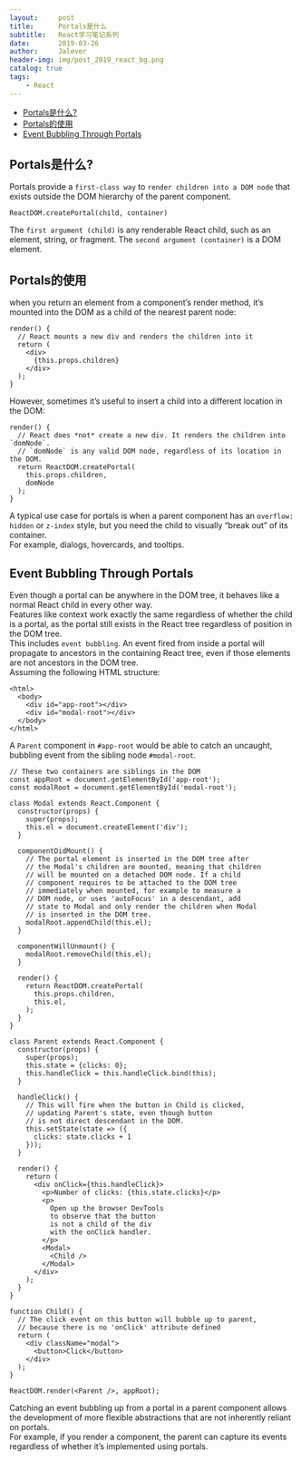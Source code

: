 ```yaml
---
layout:     post
title:      Portals是什么
subtitle:   React学习笔记系列
date:       2019-03-26
author:     Jalever
header-img: img/post_2019_react_bg.png
catalog: true
tags:
    - React
---
```


- [Portals是什么?](#portals%E6%98%AF%E4%BB%80%E4%B9%88)
- [Portals的使用](#portals%E7%9A%84%E4%BD%BF%E7%94%A8)
- [Event Bubbling Through Portals](#event-bubbling-through-portals)



## Portals是什么?
Portals provide a `first-class way` to `render children into a DOM node` that exists outside the DOM hierarchy of the parent component.
```
ReactDOM.createPortal(child, container)
```
The `first argument (child)` is any renderable React child, such as an element, string, or fragment. 
The `second argument (container)` is a DOM element.

## Portals的使用
when you return an element from a component’s render method, it’s mounted into the DOM as a child of the nearest parent node:
```
render() {
  // React mounts a new div and renders the children into it
  return (
    <div>
      {this.props.children}
    </div>
  );
}
```
However, sometimes it’s useful to insert a child into a different location in the DOM:
```
render() {
  // React does *not* create a new div. It renders the children into `domNode`.
  // `domNode` is any valid DOM node, regardless of its location in the DOM.
  return ReactDOM.createPortal(
    this.props.children,
    domNode
  );
}
```
A typical use case for portals is when a parent component has an `overflow: hidden` or `z-index` style, but you need the child to visually “break out” of its container. <br>
For example, dialogs, hovercards, and tooltips.

## Event Bubbling Through Portals 
Even though a portal can be anywhere in the DOM tree, it behaves like a normal React child in every other way.<br>
Features like context work exactly the same regardless of whether the child is a portal, as the portal still exists in the React tree regardless of position in the DOM tree.<br>
This includes `event bubbling`. An event fired from inside a portal will propagate to ancestors in the containing React tree, even if those elements are not ancestors in the DOM tree.<br>
Assuming the following HTML structure:<br>
```
<html>
  <body>
    <div id="app-root"></div>
    <div id="modal-root"></div>
  </body>
</html>
```
A `Parent` component in `#app-root` would be able to catch an uncaught, bubbling event from the sibling node `#modal-root`.
```
// These two containers are siblings in the DOM
const appRoot = document.getElementById('app-root');
const modalRoot = document.getElementById('modal-root');

class Modal extends React.Component {
  constructor(props) {
    super(props);
    this.el = document.createElement('div');
  }

  componentDidMount() {
    // The portal element is inserted in the DOM tree after
    // the Modal's children are mounted, meaning that children
    // will be mounted on a detached DOM node. If a child
    // component requires to be attached to the DOM tree
    // immediately when mounted, for example to measure a
    // DOM node, or uses 'autoFocus' in a descendant, add
    // state to Modal and only render the children when Modal
    // is inserted in the DOM tree.
    modalRoot.appendChild(this.el);
  }

  componentWillUnmount() {
    modalRoot.removeChild(this.el);
  }

  render() {
    return ReactDOM.createPortal(
      this.props.children,
      this.el,
    );
  }
}

class Parent extends React.Component {
  constructor(props) {
    super(props);
    this.state = {clicks: 0};
    this.handleClick = this.handleClick.bind(this);
  }

  handleClick() {
    // This will fire when the button in Child is clicked,
    // updating Parent's state, even though button
    // is not direct descendant in the DOM.
    this.setState(state => ({
      clicks: state.clicks + 1
    }));
  }

  render() {
    return (
      <div onClick={this.handleClick}>
        <p>Number of clicks: {this.state.clicks}</p>
        <p>
          Open up the browser DevTools
          to observe that the button
          is not a child of the div
          with the onClick handler.
        </p>
        <Modal>
          <Child />
        </Modal>
      </div>
    );
  }
}

function Child() {
  // The click event on this button will bubble up to parent,
  // because there is no 'onClick' attribute defined
  return (
    <div className="modal">
      <button>Click</button>
    </div>
  );
}

ReactDOM.render(<Parent />, appRoot);
```
Catching an event bubbling up from a portal in a parent component allows the development of more flexible abstractions that are not inherently reliant on portals.<br>
For example, if you render a <Modal /> component, the parent can capture its events regardless of whether it’s implemented using portals.